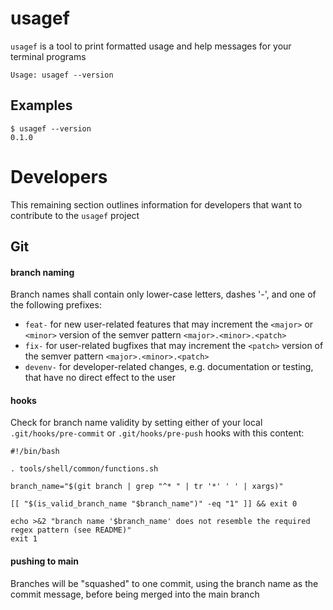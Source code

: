 # usagef

`usagef` is a tool to print formatted usage and help messages for your terminal programs

```
Usage: usagef --version
```

## Examples

```
$ usagef --version
0.1.0
```

# Developers

This remaining section outlines information for developers that want to contribute to the `usagef` project

## Git

#### branch naming

Branch names shall contain only lower-case letters, dashes '-', and one of the following prefixes:

- `feat-` for new user-related features that may increment the `<major>` or `<minor>` version of the semver pattern `<major>.<minor>.<patch>`
- `fix-` for user-related bugfixes that may increment the `<patch>` version of the semver pattern `<major>.<minor>.<patch>`
- `devenv-` for developer-related changes, e.g. documentation or testing, that have no direct effect to the user

#### hooks

Check for branch name validity by setting either of your local `.git/hooks/pre-commit` or `.git/hooks/pre-push` hooks with this content:

```
#!/bin/bash

. tools/shell/common/functions.sh

branch_name="$(git branch | grep "^* " | tr '*' ' ' | xargs)"

[[ "$(is_valid_branch_name "$branch_name")" -eq "1" ]] && exit 0

echo >&2 "branch name '$branch_name' does not resemble the required regex pattern (see README)"
exit 1
```

#### pushing to main

Branches will be "squashed" to one commit, using the branch name as the commit message, before being merged into the main branch
